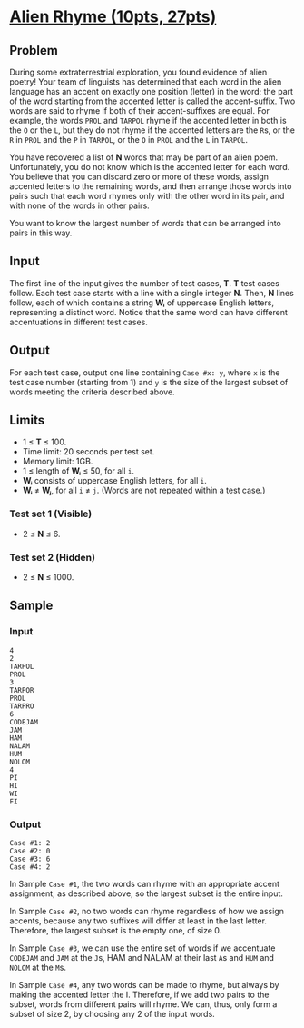 #   [Alien Rhyme (10pts, 27pts)](https://codingcompetitions.withgoogle.com/codejam/round/0000000000051635/0000000000104e05)
##  Problem
During some extraterrestrial exploration, you found evidence of alien poetry! Your team of linguists has determined that each word in the alien language has an accent on exactly one position (letter) in the word; the part of the word starting from the accented letter is called the accent-suffix. Two words are said to rhyme if both of their accent-suffixes are equal. For example, the words `PROL` and `TARPOL` rhyme if the accented letter in both is the `O` or the `L`, but they do not rhyme if the accented letters are the `R`s, or the `R` in `PROL` and the `P` in `TARPOL`, or the `O` in `PROL` and the `L` in `TARPOL`.

You have recovered a list of **N** words that may be part of an alien poem. Unfortunately, you do not know which is the accented letter for each word. You believe that you can discard zero or more of these words, assign accented letters to the remaining words, and then arrange those words into pairs such that each word rhymes only with the other word in its pair, and with none of the words in other pairs.

You want to know the largest number of words that can be arranged into pairs in this way.

##  Input
The first line of the input gives the number of test cases, **T**. **T** test cases follow. Each test case starts with a line with a single integer **N**. Then, **N** lines follow, each of which contains a string **Wᵢ** of uppercase English letters, representing a distinct word. Notice that the same word can have different accentuations in different test cases.

##  Output
For each test case, output one line containing `Case #x: y`, where `x` is the test case number (starting from 1) and `y` is the size of the largest subset of words meeting the criteria described above.

##  Limits
* 1 ≤ **T** ≤ 100.
* Time limit: 20 seconds per test set.
* Memory limit: 1GB.
* 1 ≤ length of **Wᵢ** ≤ 50, for all `i`.
* **Wᵢ** consists of uppercase English letters, for all `i`.
* **Wᵢ** ≠ **Wⱼ**, for all `i` ≠ `j`. (Words are not repeated within a test case.)

### Test set 1 (Visible)
* 2 ≤ **N** ≤ 6.

### Test set 2 (Hidden)
* 2 ≤ **N** ≤ 1000.

##  Sample
### Input
```
4
2
TARPOL
PROL
3
TARPOR
PROL
TARPRO
6
CODEJAM
JAM
HAM
NALAM
HUM
NOLOM
4
PI
HI
WI
FI
```

### Output
```
Case #1: 2
Case #2: 0
Case #3: 6
Case #4: 2
```

In Sample `Case #1`, the two words can rhyme with an appropriate accent assignment, as described above, so the largest subset is the entire input.

In Sample `Case #2`, no two words can rhyme regardless of how we assign accents, because any two suffixes will differ at least in the last letter. Therefore, the largest subset is the empty one, of size 0.

In Sample `Case #3`, we can use the entire set of words if we accentuate `CODEJAM` and `JAM` at the `J`s, HAM and NALAM at their last `A`s and `HUM` and `NOLOM` at the `M`s.

In Sample `Case #4`, any two words can be made to rhyme, but always by making the accented letter the I. Therefore, if we add two pairs to the subset, words from different pairs will rhyme. We can, thus, only form a subset of size 2, by choosing any 2 of the input words.
